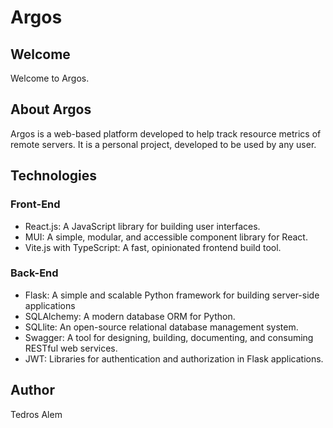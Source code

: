 # Argos

## Welcome

Welcome to Argos.

## About Argos

Argos is a web-based platform developed to help track resource metrics of remote servers. It is a personal project, developed to be used by any user.

## Technologies

### Front-End

<ul>
<li>React.js: A JavaScript library for building user interfaces.</li>
<li>MUI: A simple, modular, and accessible component library for React.</li>
<li>Vite.js with TypeScript: A fast, opinionated frontend build tool.</li>
</ul>

### Back-End

<ul>
<li>Flask: A simple and scalable Python framework for building server-side applications</li>
<li>SQLAlchemy: A modern database ORM for Python.</li>
<li>SQLlite: An open-source relational database management system.</li>
<li>Swagger: A tool for designing, building, documenting, and consuming RESTful web services.</li>
<li>JWT: Libraries for authentication and authorization in Flask applications.</li>
</ul>

## Author

Tedros Alem
